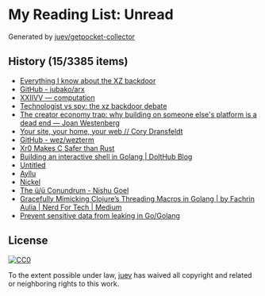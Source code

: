 # My Reading List: Unread

Generated by [juev/getpocket-collector](https://github.com/juev/getpocket-collector)

## History (15/3385 items)

- [Everything I know about the XZ backdoor](https://boehs.org/node/everything-i-know-about-the-xz-backdoor)
- [GitHub - jubako/arx](https://github.com/jubako/arx)
- [XXIIVV — computation](https://wiki.xxiivv.com/site/computation.html)
- [Technologist vs spy: the xz backdoor debate](https://lcamtuf.substack.com/p/technologist-vs-spy-the-xz-backdoor)
- [The creator economy trap: why building on someone else's platform is a dead end — Joan Westenberg](https://joanwestenberg.com/blog/the-creator-economy-trap-why-building-on-someone-elses-platform-is-a-dead-end)
- [Your site, your home, your web // Cory Dransfeldt](https://coryd.dev/posts/2024/your-site-your-home-your-web/)
- [GitHub - wez/wezterm](https://github.com/wez/wezterm)
- [Xr0 Makes C Safer than Rust](https://xr0.dev/safer)
- [Building an interactive shell in Golang | DoltHub Blog](https://www.dolthub.com/blog/2023-03-29-interactive-shell-golang/)
- [Untitled](https://kerkour.com/sqlite-for-servers)
- [Ayllu](https://ayllu-forge.org)
- [Nickel](https://nickel-lang.org)
- [The ü/ü Conundrum - Nishu Goel](https://unravelweb.dev/2024/02/12/the-u-u-conundrum/)
- [Gracefully Mimicking Clojure’s Threading Macros in Golang | by Fachrin Aulia | Nerd For Tech | Medium](https://medium.com/nerd-for-tech/gracefully-mimicking-clojures-threading-macros-in-golang-656827a12421)
- [Prevent sensitive data from leaking in Go/Golang](https://www.willem.dev/articles/prevent-sensitive-data-from-leaking/)

## License

[![CC0](https://mirrors.creativecommons.org/presskit/buttons/88x31/svg/cc-zero.svg)](https://creativecommons.org/publicdomain/zero/1.0/)

To the extent possible under law, [juev](https://github.com/juev) has waived all copyright and related or neighboring rights to this work.

